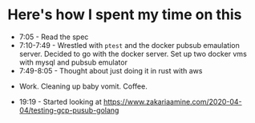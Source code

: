 # Here's how I spent my time on this

 * 7:05 - Read the spec
 * 7:10-7:49 - Wrestled with `ptest` and the docker pubsub emaulation server. Decided to go with the docker server. Set up two docker vms with mysql and pubsub emulator
 * 7:49-8:05 - Thought about just doing it in rust with aws

 - Work. Cleaning up baby vomit. Coffee.

 * 19:19 - Started looking at https://www.zakariaamine.com/2020-04-04/testing-gcp-pusub-golang